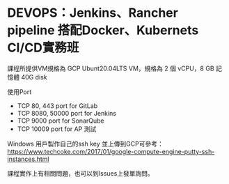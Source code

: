 # DEVOPS：Jenkins、Rancher pipeline 搭配Docker、Kubernets CI/CD實務班

課程所提供VM規格為 GCP Ubunt20.04LTS VM，規格為 2 個 vCPU，8 GB 記憶體 40G disk

使用Port
 
 * TCP 80, 443 port for GitLab
 * TCP 8080, 50000 port for Jenkins
 * TCP 9000 port for SonarQube 
 * TCP 10009 port for AP 測試 


Windows 用戶製作自己的ssh key 並上傳到GCP可參考：https://www.techcoke.com/2017/01/google-compute-engine-putty-ssh-instances.html

課程實作上有相關問題，也可以到Issues上發單詢問。
